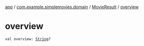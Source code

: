 [app](../../index.md) / [com.example.simplemovies.domain](../index.md) / [MovieResult](index.md) / [overview](./overview.md)

# overview

`val overview: `[`String`](https://kotlinlang.org/api/latest/jvm/stdlib/kotlin/-string/index.html)`?`